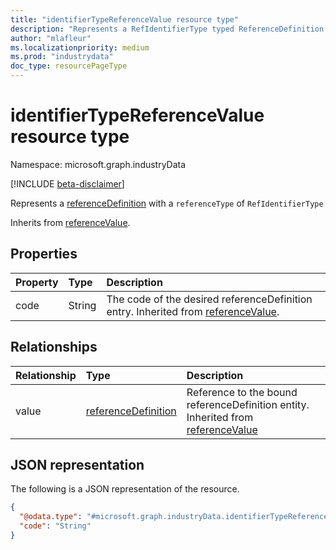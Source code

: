 ```yaml
---
title: "identifierTypeReferenceValue resource type"
description: "Represents a RefIdentifierType typed ReferenceDefinition."
author: "mlafleur"
ms.localizationpriority: medium
ms.prod: "industrydata"
doc_type: resourcePageType
---
```


# identifierTypeReferenceValue resource type

Namespace: microsoft.graph.industryData

[!INCLUDE [beta-disclaimer](../../includes/beta-disclaimer.md)]

Represents a [referenceDefinition](../resources/industrydata-referencedefinition.md) with a `referenceType` of `RefIdentifierType`

Inherits from [referenceValue](../resources/industrydata-referencevalue.md).

## Properties

| Property | Type   | Description                                                                                                                      |
| :------- | :----- | :------------------------------------------------------------------------------------------------------------------------------- |
| code     | String | The code of the desired referenceDefinition entry. Inherited from [referenceValue](../resources/industrydata-referencevalue.md). |

## Relationships

| Relationship | Type                                                                    | Description                                                                                                                     |
| :----------- | :---------------------------------------------------------------------- | :------------------------------------------------------------------------------------------------------------------------------ |
| value        | [referenceDefinition](../resources/industrydata-referencedefinition.md) | Reference to the bound referenceDefinition entity. Inherited from [referenceValue](../resources/industrydata-referencevalue.md) |

## JSON representation

The following is a JSON representation of the resource.

<!-- {
  "blockType": "resource",
  "@odata.type": "microsoft.graph.industryData.identifierTypeReferenceValue"
}
-->

```json
{
  "@odata.type": "#microsoft.graph.industryData.identifierTypeReferenceValue",
  "code": "String"
}
```
